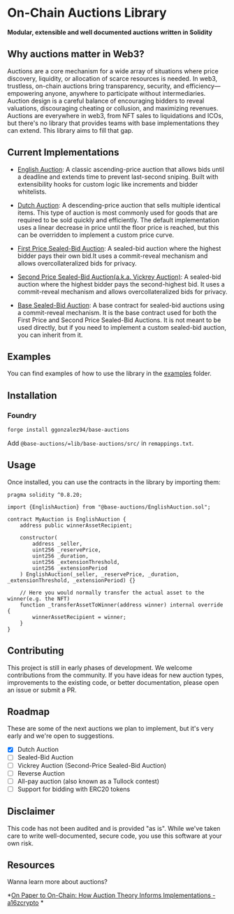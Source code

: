 # On-Chain Auctions Library

**Modular, extensible and well documented auctions written in Solidity**

## Why auctions matter in Web3?

Auctions are a core mechanism  for a wide array of situations where price discovery, liquidity, or allocation of scarce resources is needed. In web3, trustless, on-chain auctions bring transparency, security, and efficiency—empowering anyone, anywhere to participate without intermediaries.
Auction design is a careful balance of encouraging bidders to reveal valuations, discouraging cheating or collusion, and maximizing revenues.  
Auctions are everywhere in web3, from NFT sales to liquidations and ICOs, but there's no library that provides teams with base implementations they can extend. This library aims to fill that gap.

## Current Implementations

* [English Auction](src/EnglishAuction.sol): A classic ascending-price auction that allows bids until a deadline and extends time to prevent last-second sniping. Built with extensibility hooks for custom logic like increments and bidder whitelists.

* [Dutch Auction](src/DutchAuction.sol): A descending-price auction that sells multiple identical items. This type of  auction is most commonly used for goods that are required to be sold quickly and efficiently. The default implementation uses a linear decrease in price until the floor price is reached, but this can be overridden to implement a custom price curve.

* [First Price Sealed-Bid Auction](src/FirstPriceSealedBidAuction.sol): A sealed-bid auction where the highest bidder pays their own bid.It uses a commit-reveal mechanism and allows overcollateralized bids for privacy.

* [Second Price Sealed-Bid Auction(a.k.a. Vickrey Auction)](src/SecondPriceSealedBidAuction.sol): A sealed-bid auction where the highest bidder pays the second-highest bid. It uses a commit-reveal mechanism and allows overcollateralized bids for privacy.

* [Base Sealed-Bid Auction](src/BaseSealedBidAuction.sol): A base contract for sealed-bid auctions using a commit-reveal mechanism. It is the base contract used for both the First Price and Second Price Sealed-Bid Auctions. It is not meant to be used directly, but if you need to implement a custom sealed-bid auction, you can inherit from it.

## Examples

You can find examples of how to use the library in the [examples](examples) folder.

## Installation

### Foundry

```bash
forge install ggonzalez94/base-auctions
```

Add `@base-auctions/=lib/base-auctions/src/` in `remappings.txt`.

## Usage

Once installed, you can use the contracts in the library by importing them:

```solidity
pragma solidity ^0.8.20;

import {EnglishAuction} from "@base-auctions/EnglishAuction.sol";

contract MyAuction is EnglishAuction {
    address public winnerAssetRecipient;

    constructor(
        address _seller,
        uint256 _reservePrice,
        uint256 _duration,
        uint256 _extensionThreshold,
        uint256 _extensionPeriod
    ) EnglishAuction(_seller, _reservePrice, _duration, _extensionThreshold, _extensionPeriod) {}

    // Here you would normally transfer the actual asset to the winner(e.g. the NFT)
    function _transferAssetToWinner(address winner) internal override {
        winnerAssetRecipient = winner;
    }
}
```

## Contributing

This project is still in early phases of development. We welcome contributions from the community. If you have ideas for new auction types, improvements to the existing code, or better documentation, please open an issue or submit a PR.

## Roadmap

These are some of the next auctions we plan to implement, but it's very early and we're open to suggestions.

* [x] Dutch Auction
* [ ] Sealed-Bid Auction
* [ ] Vickrey Auction (Second-Price Sealed-Bid Auction)
* [ ] Reverse Auction
* [ ] All-pay auction (also known as a Tullock contest)
* [ ] Support for bidding with ERC20 tokens

## Disclaimer

This code has not been audited and is provided "as is". While we've taken care to write well-documented, secure code, you use this software at your own risk.

## Resources

Wanna learn more about auctions?

*[On Paper to On-Chain: How Auction Theory Informs Implementations - a16zcrypto](https://a16zcrypto.com/posts/article/how-auction-theory-informs-implementations/)
*
